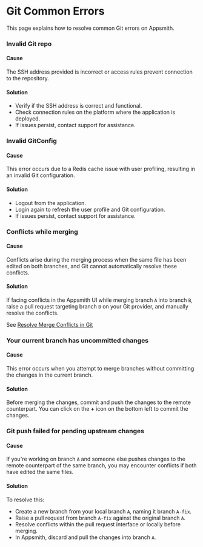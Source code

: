 # Git Common Errors

This page explains how to resolve common Git errors on Appsmith.


### Invalid Git repo

<Message
 messageContainerClassName='error'
messageContent='Invalid Git repo'></Message>

#### Cause

The SSH address provided is incorrect or access rules prevent connection to the repository.

#### Solution

- Verify if the SSH address is correct and functional.
- Check connection rules on the platform where the application is deployed.
- If issues persist, contact support for assistance.

 ### Invalid GitConfig

<Message
 messageContainerClassName='error'
messageContent='Invalid GitConfig.'></Message>



#### Cause

 This error occurs due to a Redis cache issue with user profiling, resulting in an invalid Git configuration.


#### Solution

- Logout from the application.
- Login again to refresh the user profile and Git configuration.
- If issues persist, contact support for assistance.



### Conflicts while merging

<Message
 messageContainerClassName='error'
messageContent='Conflicts while merging branch b <= a'></Message>



#### Cause

Conflicts arise during the merging process when the same file has been edited on both branches, and Git cannot automatically resolve these conflicts.


#### Solution

If facing conflicts in the Appsmith UI while merging branch `A` into branch `B`, raise a pull request targeting branch `B` on your Git provider, and manually resolve the conflicts.

See [Resolve Merge Conflicts in Git](/advanced-concepts/version-control-with-git/guides/resolve-merge-conflicts-in-git)


### Your current branch has uncommitted changes

<Message
 messageContainerClassName='error'
messageContent='Your current branch has uncommitted changes. Please commit them before proceeding to merge.'></Message>



#### Cause

This error occurs when you attempt to merge branches without committing the changes in the current branch.


#### Solution

 Before merging the changes, commit and push the changes to the remote counterpart. You can click on the **+** icon on the bottom left to commit the changes.


 ### Git push failed for pending upstream changes

<Message
 messageContainerClassName='error'
messageContent='Looks like there are pending upstream changes. To prevent you from losing history, we will pull the changes and push them to your repo.'></Message>



#### Cause

If you're working on branch `A` and someone else pushes changes to the remote counterpart of the same branch, you may encounter conflicts if both have edited the same files.



#### Solution

To resolve this:

- Create a new branch from your local branch `A`, naming it branch `A-fix`.
- Raise a pull request from branch `A-fix` against the original branch `A`.
- Resolve conflicts within the pull request interface or locally before merging.
- In Appsmith, discard and pull the changes into branch `A`. 



